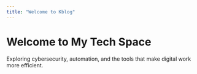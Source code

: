 ```yaml
---
title: "Welcome to Kblog"
---
```


# Welcome to My Tech Space

Exploring cybersecurity, automation, and the tools that make digital work more efficient.